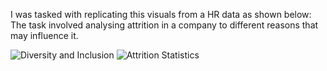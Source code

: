 I was tasked with replicating this visuals from a HR data as shown below: 
The task involved analysing attrition in a company to different reasons that may influence it.

![Diversity and Inclusion](https://github.com/user-attachments/assets/4199e990-26ab-4c14-9980-424290262574)
![Attrition Statistics](https://github.com/user-attachments/assets/ae27672a-2471-40c1-8b3d-1bcc0724e88a)
